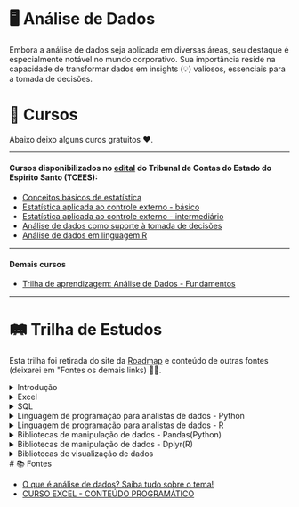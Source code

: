 # 🖥️ Análise de Dados

Embora a análise de dados seja aplicada em diversas áreas, seu destaque é especialmente notável no mundo corporativo. Sua importância reside na capacidade de transformar dados em insights (💡) valiosos, essenciais para a tomada de decisões.

# 📝 Cursos  
Abaixo deixo alguns curos gratuitos ❤️.

---
#### Cursos disponibilizados no [edital](https://www.tcees.tc.br/wp-content/uploads/formidable/237/TRILHA-APRENDIZAGEM-ANALISE-DE-DADOS.docx.pdf "Edital") do Tribunal de Contas do Estado do Espirito Santo (TCEES):  
- [Conceitos básicos de estatística](https://www.tcees.tc.br/escola/catalogo-de-cursos/curso/?id=672 "Carga horária: 40:00h")
- [Estatística aplicada ao controle externo - básico](https://www.tcees.tc.br/escola/catalogo-de-cursos/curso/?id=945#titulo-curso "Carga horária: 20:00h")
- [Estatística aplicada ao controle externo - intermediário](https://www.tcees.tc.br/escola/catalogo-de-cursos/curso/?id=949 "Carga horária: 20:00h")
- [Análise de dados como suporte à tomada de decisões](https://www.escolavirtual.gov.br/curso/406 "Carga horária: 30h")
- [Análise de dados em linguagem R](https://www.escolavirtual.gov.br/curso/325/ "Carga horária: 20:00h")
---
#### Demais cursos
- [Trilha de aprendizagem: Análise de Dados - Fundamentos](https://www.escolavirtual.gov.br/trilha/84)
---

# 🛤️ Trilha de Estudos  
Esta trilha foi retirada do site da [Roadmap](https://roadmap.sh/) e conteúdo de outras fontes (deixarei em "Fontes os demais links) 👍🏻.

<details>
  <summary>Introdução</summary>

  |Conteúdo|Aula|
  |:--------|:----:|
  |**1. O que é análise de dados**|Link|
  |**2. Tipos de análise de dados**|Link|
  |2.1 Análise descritiva|Link|
  |2.2 Análise de diagnóstico|Link|
  |2.3 Análise preditiva|Link|
  |2.4 Análise prescritiva|Link|
  |**3. Conceitos chaves**|Link|
  |3.1 Coleção|Link|
  |3.2 Cleanup|Link|
  |3.3 Exploração|Link|
  |3.4 Vizualização|Link|
  |3.5 Análise estatística|Link|
  |3.6 Aprendizado de máquina/Machine Learning|Link|
  
</details>

<details>
  <summary>Excel</summary>

  |Conteúdo|Aula|
  |:--------|:----:|
  |**1. Configuração de planilhas no Excel**|Link|
  |1.1 Edição de Planilha|Link|
  |1.2 Congelando e descongelando células|Link|
  |1.3 Salvando uma planilha com e sem proteção|Link|
  |1.4 Criando e formatando tabelas dinâmicas|Link|
  |1.5 Criando uma planilha|Link|
  |1.6 Modelos de pasta de trabalho|Link|
  |1.7 Vinculando pastas de trabalho|Link|
  |1.8 Formatação condicional|Link|
  |1.9 Gerenciando uma planilha|Link|
  |1.10 Inserindo novas planilhas|Link|
  |1.11 Renomeando uma planilha|Link|
  |1.12 Copiando o conteúdo de uma planilha|Link|
  |1.13 Trabalhando com múltiplas planilhas|Link|
  |1.14 Selecionando planilhas|Link|
  |1.15 Consolidando as planilhas|Link|
  |1.16 Mover ou copiar planilhas para outra pasta|Link|
  |1.17 Movendo a planilha de posição na mesma pasta|Link|
  |1.18 Excluindo uma planilha|Link|
  |**2. Listas de Dados**|Link|
  |2.1 Classificação e Alteração de Dados|Link|
  |2.2 Gerenciando Informações em Listas|Link|
  |2.3 Exemplo de Lista de Dados|Link|
  |2.4 Classificação de Registros|Link|
  |2.5 Classificação Personalizada|Link|
  |2.6 Utilizando o Auto Filtro|Link|
  |2.7 Filtros avançados|Link|
  |2.8 Congelando e Descongelando Títulos|Link|
  |2.9 Verificação de Ortografia e Gramática|Link|
  |2.10 Formatação Condicional|Link|
  |2.11 Validação|Link|
  |2.12 Barras de Dados|Link|
  |2.13 Conjunto de ícones|Link|
  |**3. Aplicação e gestão de fórmulas**|Link|
  |3.1 Trabalho com Fórmulas|Link|
  |3.2 Utilizando fórmulas do Excel para calcular dados|Link|
  |3.3 Copiando células com fórmulas para manipulação da planilha|Link|
  |3.4 Utilizando os recursos da função AutoSoma|Link|
  |3.5 Funções|Link|
  |3.6 Dados do Tipo Data e Hora|Link|
  |3.7 Como o Excel Interpreta os Dados do Tipo Data e Hora|Link|
  |3.8 Sintaxe (estrutura) das Funções|Link|
  |3.9 Funções de Data|Link|
  |3.10 Função HOJE|Link|
  |3.11 Sintaxe e utilização da Função HOJE|Link|
  |3.12 Função DIA.DA.SEMANA|Link|
  |3.13 Sintaxe e utilização da Função DIA.DA.SEMANA|Link|
  |3.14 Função DIATRABALHO|Link|
  |3.15 Sintaxe e utilização da Função DIATRABALHO|Link|
  |3.16 Função DIATRABALHOTOTAL|Link|
  |3.17 Sintaxe e utilização da função DIATRABALHOTOTAL|Link|
  |3.18 Função DATADIF|Link|
  |3.19 Sintaxe e utilização da Função DATADIF|Link|
  |3.20 Funções de Hora|Link|
  |3.21 Funções HORA, MINUTO e SEGUNDO|Link|
  |3.22 Sintaxe e utilização das Funções HORA, MINUTO e SEGUNDO|Link|
  |3.23 Função de Procura Horizontal (PROCH) Link|
  |3.24 O parâmetro procurar_intervalo|Link|
  |3.25 Tabela matriz em outro local|Link|
  |3.26 Função de Procura Vertical (PROCV)|Link|
  |3.27 O parâmetro procurar_intervalo|Link|
  |3.28 Tabela matriz em outro local|Link|
  |3.29 PROCV com cálculos|Link|
  |3.30 Função Condicional SE|Link|
  |3.31 Sintaxe e utilização da função SE|Link|
  |3.32 Função SE aninhada|Link|
  |3.33 SE ENCADEDO; SE(E); SE(OU)|Link|
  |3.34 Função E|Link|
  |3.35 Função OU|Link|
  |3.36 É.NÃO.DISP|Link|
  |3.37 SOMASE, MÉDIASE E CONT.SE|Link|
  |**4. Impressão**|Link|
  |4.1 Pré-visualização|Link|
  |4.2 Quebra de página|Link|
  |4.3 Área de impressão|Link|
  |4.4 Configuração de página|Link|
  |4.5 Cabeçalho e rodapé|Link|
  |4.6 Margens|Link|
  |4.7 Ajuste à folha|Link|
  |4.8 Impressão de título|Link|
  |**5. Aplicação e gestão de gráficos**|Link|
  |5.1 Revisão Sobre o Objetivo dos Gráficos|Link|
  |5.2 Tipos e Subtipos de Gráficos|Link|
  |5.3 Como alterar o Tipo do Gráfico|Link|
  |5.4 Alterando e atualizando os dados da planilha e do gráfico|Link|
  |5.5 Revisão Sobre o Gráfico de Colunas|Link|
  |5.6 Subtipos do Gráfico de Colunas|Link|
  |5.7 Subtipo Colunas 100% Empilhadas|Link|
  |5.8 Gráfico de Linhas|Link|
  |5.9 Gráfico de Pizza (Circular)|Link|
  |5.10 Como Alterar o Estilo do Gráfico|Link|
  |5.11 Como Alterar o Layout do Gráfico|Link|
  |5.12 Efeitos Opcionais|Link|
  |5.13 Gráfico de Barra|Link|
  |5.14 Gráfico de Área|Link|
  |**6. Tabela Dinâmica**|Link|
  |6.1 O que é Tabela Dinâmica e qual é a sua utilidade (PivotTable)|Link|
  |6.2 Quando usar uma Tabela Dinâmica|Link|
  |6.3 Etapas recomendadas para elaborar uma Tabela Dinâmica|Link|
  |6.4 Como criar uma Tabela Dinâmica|Link|
  |6.5 As 4 dimensões de uma Tabela Dinâmica|Link|
  |6.6 Relação entre os dados da planilha original e a lista de campos|Link|
  |6.7 Como inserir e excluir dados na Tabela Dinâmica|Link|
  |6.8 Como agrupar e desagrupar dados em uma Tabela Dinâmica|Link|
  |6.9 Inserindo novos campos para atender uma nova solicitação|Link|
  |6.10 Como acrescentar uma coluna de porcentagem|Link|
  |6.11 Como formatar dados na Tabela Dinâmica|Link|
  |6.12 Como aplicar um estilo na Tabela Dinâmica|Link|
  |6.13 Como classificar dados na Tabela Dinâmica|Link|
  |6.14 Como filtrar dados na Tabela Dinâmica|Link|
  |6.15 Como limpar (apagar) os Filtros|Link|
  |6.16 Como pesquisar dados na Tabela Dinâmica|Link|
  |6.17 Como usar a dimensão Filtro de Relatório|Link|
  |6.18 Como trocar o Rótulo de Linha por Coluna|Link|
  |6.19 Como inserir novos campos a partir da Tabela Dinâmica|Link|
  |6.20 Como atualizar os dados editados|Link|
  |6.21 Como Inserir novos registros na planilha original e atualizá-los|Link|
  |6.22 Como gerar Gráficos Dinâmicos conjugados|Link|
  |**7. Gráfico Dinâmico**|Link|
  |7.1 O que é Gráfico Dinâmico e qual é a sua utilidade|Link|
  |7.2 Como criar um Gráfico Dinâmico|Link|
  |7.3 Os 4 elementos de um Gráfico Dinâmico|Link|
  |7.4 Como inserir dados no Gráfico Dinâmico|Link|
  |7.5 Como agrupar e desagrupar dados em um Gráfico Dinâmico|Link|
  |7.6 Como classificar dados no Gráfico Dinâmico|Link|
  |7.7 Como filtrar dados no Gráfico Dinâmico|Link|
  |7.8 Como inserir um segundo eixo no Gráfico Dinâmico|Link|
  |7.9 Como alternar entre linha/coluna|Link|
  |7.10 Como mover o Gráfico Dinâmico|Link|
  |**8. Trabalho em grupo**|Link|
  |8.1 Compartilhando arquivos e planilhas|Link|
  |8.2 Realçando alterações|Link|
  |8.3 Controlando alterações|Link|
  |8.4 Inserção de comentários|Link|
  |8.5 Planilha na internet|Link|
  |8.6 Proteção de planilhas|Link|
  
</details>

<details>
  <summary>SQL</summary>

  |Conteúdo|Aula|
  |--------|----|
  |**1. Introdução**|Link|
  |1.1 O que são bancos de dados relacionais?|Link|
  |1.2 Benefícios e limitações do RDBMS|Link|
  |1.3 SQL vs NoSQL|Link|
  |**2. Sintaxe SQL Básica**|Link|
  |2.1 Palavras-chave SQL|Link|
  |2.2 Tipos de dados|Link|
  |2.3 Operadores|Link|
  |2.4 Declarações|Link|
  |2.4.1 SELECT|Link|
  |2.4.2 INSERT|Link|
  |2.4.3 UPDATE|Link|
  |2.4.4 DELETE|Link|
  |**3. Linguagem de definição de dados (DDL)**|Link|
  |3.1 Drop table/Eliminar tabela|Link|
  |3.2 Creat table/Criar tabela|Link|
  |3.3 Alter table/Alterar a tabela|Link|
  |3.4 Truncate table/Truncar tabela|Link|
  |**4. Linguagem de manipulação de dados (DML)**|Link|
  |4.1 From|Link|
  |4.2 Where|Link|
  |4.3 Order by|Link|
  |4.4 group by|Link|
  |4.5 Having|Link|
  |4.6 Join's|Link|
  |4.7 Insert|Link|
  |4.8 Update|Link|
  |4.9 Delete|Link|
  |**5. Consultas agregadas**|Link|
  |**6. Restrições de dados**|Link|
  |**7. Consultas SQL JOIN**|Link|
  |**8. Subconsultas**|Link|
  |**9. Funções SQL Avançadas**|Link|
  |**10. Vizualizações**|Link|
  |**11. Índices**|Link|
  |**12. Transações**|Link|
  |**13. Integridade e segurança de dados**|Link|
  |**14. Procedimentos e funções armazenados**|Link|
  |**15. Otimização de performance**|Link|
  |**16. Conceitos avançados de SQL**|Link|
  |16.1 Consultas recursivas|Link|
  |16.2 Operações dinâmicas e não dinâmicas|Link|
  |16.3 Funções de janela|Link|
  |16.3.1 dense_rank|Link|
  |16.3.2 rank|Link|
  |16.3.3 Row_number|Link|
  |16.3.4 lead|Link|
  |16.3.5 log|Link|
  |16.4 CTEs (expressões de tabela comuns)|Link|
  |16.5 SQL Dinâmico|Link|

</details>

<details>
  <summary>Linguagem de programação para analistas de dados - Python</summary>

  |Coteúdo|Aula|
  |-------|----|
  
</details>

<details>
  <summary>Linguagem de programação para analistas de dados - R</summary>

  |Coteúdo|Aula|
  |-------|----|
  
</details>

<details>
  <summary>Bibliotecas de manipulação de dados - Pandas(Python)</summary>
  
  |Coteúdo|Aula|
  |-------|----|
  
</details>

<details>
  <summary>Bibliotecas de manipulação de dados - Dplyr(R)</summary>

  |Coteúdo|Aula|
  |-------|----|
  
</details>

<details>
  <summary>Bibliotecas de visualização de dados</summary>

  |Conteúdo|Aula|
  |--------|----|
  |**1. Matplotlib**|Link|
  |**2. Ggplot2**|Link|
  
</details>
# 📚 Fontes

- [O que é análise de dados? Saiba tudo sobre o tema!](https://www.cortex-intelligence.com/blog/inteligencia-de-mercado/o-que-e-analise-de-dados "O que é análise de dados")
- [CURSO EXCEL - CONTEÚDO PROGRAMÁTICO](https://ifrs.edu.br/wp-content/uploads/2018/08/CONTEUDO-PROGRAMATICO-DIVULGA%C3%87%C3%83O-NO-SITE.pdf)
